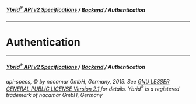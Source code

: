 ##### [**Ybrid<sup>®</sup> API v2 Specifications**](../) / [**Backend**](./) / Authentication
---

# Authentication


---
##### [**Ybrid<sup>®</sup> API v2 Specifications**](../) / [**Backend**](./) / Authentication
###### api-specs, © by nacamar GmbH, Germany, 2019. See [GNU LESSER GENERAL PUBLIC LICENSE Version 2.1](/LICENSE) for details. Ybrid<sup>®</sup> is a registered trademark of nacamar GmbH, Germany 
